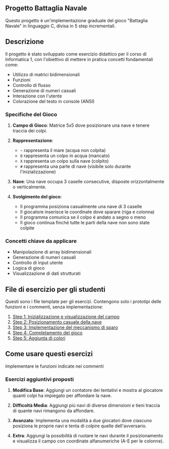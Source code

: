 ## Progetto Battaglia Navale

Questo progetto è un'implementazione graduale del gioco "Battaglia Navale" in linguaggio C, divisa in 5 step incrementali.

## Descrizione

Il progetto è stato sviluppato come esercizio didattico per il corso di Informatica 1, con l'obiettivo di mettere in pratica concetti fondamentali come:
- Utilizzo di matrici bidimensionali
- Funzioni
- Controllo di flusso
- Generazione di numeri casuali
- Interazione con l'utente
- Colorazione del testo in console (ANSI)

### Specifiche del Gioco

1. **Campo di Gioco**: Matrice 5x5 dove posizionare una nave e tenere traccia dei colpi.
2. **Rappresentazione**:
   - `~` rappresenta il mare (acqua non colpita)
   - `O` rappresenta un colpo in acqua (mancato)
   - `X` rappresenta un colpo sulla nave (colpito)
   - `#` rappresenta una parte di nave (visibile solo durante l'inizializzazione)

3. **Nave**: Una nave occupa 3 caselle consecutive, disposte orizzontalmente o verticalmente.

4. **Svolgimento del gioco**:
   - Il programma posiziona casualmente una nave di 3 caselle
   - Il giocatore inserisce le coordinate dove sparare (riga e colonna)
   - Il programma comunica se il colpo è andato a segno o meno
   - Il gioco continua finché tutte le parti della nave non sono state colpite

### Concetti chiave da applicare

- Manipolazione di array bidimensionali
- Generazione di numeri casuali
- Controllo di input utente
- Logica di gioco
- Visualizzazione di dati strutturati

## File di esercizio per gli studenti

Questi sono i file template per gli esercizi. Contengono solo i prototipi delle funzioni e i commenti, senza implementazione:

1. [Step 1: Inizializzazione e visualizzazione del campo](es_battaglia_navale_step1.c)
2. [Step 2: Posizionamento casuale della nave](es_battaglia_navale_step2.c)
3. [Step 3: Implementazione del meccanismo di sparo](es_battaglia_navale_step3.c)
4. [Step 4: Completamento del gioco](es_battaglia_navale_step4.c)
5. [Step 5: Aggiunta di colori](es_battaglia_navale_step5.c)


## Come usare questi esercizi
Implementare le funzioni indicate nei commenti

### Esercizi aggiuntivi proposti

1. **Modifica Base**: Aggiungi un contatore dei tentativi e mostra al giocatore quanti colpi ha impiegato per affondare la nave.

2. **Difficoltà Media**: Aggiungi più navi di diverse dimensioni e tieni traccia di quante navi rimangono da affondare.

3. **Avanzato**: Implementa una modalità a due giocatori dove ciascuno posiziona le proprie navi e tenta di colpire quelle dell'avversario.

4. **Extra**: Aggiungi la possibilità di ruotare le navi durante il posizionamento e visualizza il campo con coordinate alfanumeriche (A-E per le colonne).

